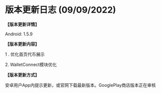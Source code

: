 # 版本更新日志  (09/09/2022)

**【版本更新详情】**

Android: 1.5.9

&#x20;

**【版本更新内容】**

1 . 优化首页代币展示&#x20;

2\. WalletConnect模块优化



**【版本更新方式】**&#x20;

安卓用户App内提示更新，或官网下载最新版本。GooglePlay商店版本正在审核


